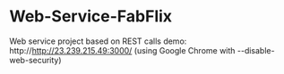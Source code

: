# Web-Service-FabFlix
 Web service project based on REST calls
demo: http://http://23.239.215.49:3000/ (using Google Chrome with --disable-web-security)
